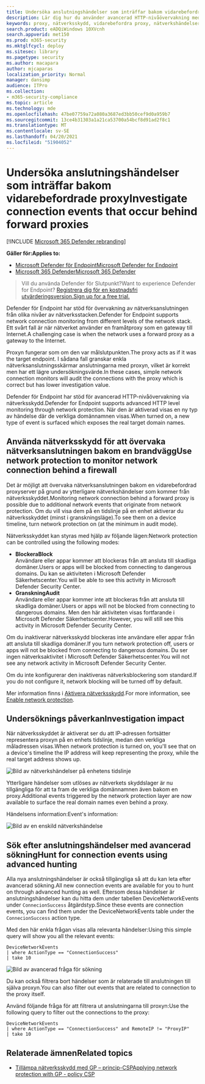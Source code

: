```yaml
---
title: Undersöka anslutningshändelser som inträffar bakom vidarebefordrade proxy
description: Lär dig hur du använder avancerad HTTP-nivåövervakning med nätverksskydd i Microsoft Defender för Slutpunkt, som visar ett verkligt mål i stället för en proxy.
keywords: proxy, nätverksskydd, vidarebefordra proxy, nätverkshändelser, granskning, blockering, domännamn, domän
search.product: eADQiWindows 10XVcnh
search.appverid: met150
ms.prod: m365-security
ms.mktglfcycl: deploy
ms.sitesec: library
ms.pagetype: security
ms.author: macapara
author: mjcaparas
localization_priority: Normal
manager: dansimp
audience: ITPro
ms.collection:
- m365-security-compliance
ms.topic: article
ms.technology: mde
ms.openlocfilehash: 47be07759a72a080a3687ed3bb50cef9d0a959b7
ms.sourcegitcommit: 13ce4b31303a1a21ca53700a54bcf8d91ad2f8c1
ms.translationtype: MT
ms.contentlocale: sv-SE
ms.lasthandoff: 04/20/2021
ms.locfileid: "51904052"
---
```

# <a name="investigate-connection-events-that-occur-behind-forward-proxies"></a><span data-ttu-id="945ce-104">Undersöka anslutningshändelser som inträffar bakom vidarebefordrade proxy</span><span class="sxs-lookup"><span data-stu-id="945ce-104">Investigate connection events that occur behind forward proxies</span></span>

[!INCLUDE [Microsoft 365 Defender rebranding](../../includes/microsoft-defender.md)]

<span data-ttu-id="945ce-105">**Gäller för:**</span><span class="sxs-lookup"><span data-stu-id="945ce-105">**Applies to:**</span></span>
- [<span data-ttu-id="945ce-106">Microsoft Defender för Endpoint</span><span class="sxs-lookup"><span data-stu-id="945ce-106">Microsoft Defender for Endpoint</span></span>](https://go.microsoft.com/fwlink/p/?linkid=2154037)
- [<span data-ttu-id="945ce-107">Microsoft 365 Defender</span><span class="sxs-lookup"><span data-stu-id="945ce-107">Microsoft 365 Defender</span></span>](https://go.microsoft.com/fwlink/?linkid=2118804)

> <span data-ttu-id="945ce-108">Vill du använda Defender för Slutpunkt?</span><span class="sxs-lookup"><span data-stu-id="945ce-108">Want to experience Defender for Endpoint?</span></span> [<span data-ttu-id="945ce-109">Registrera dig för en kostnadsfri utvärderingsversion.</span><span class="sxs-lookup"><span data-stu-id="945ce-109">Sign up for a free trial.</span></span>](https://www.microsoft.com/microsoft-365/windows/microsoft-defender-atp?ocid=docs-wdatp-investigatemachines-abovefoldlink)

<span data-ttu-id="945ce-110">Defender för Endpoint har stöd för övervakning av nätverksanslutningen från olika nivåer av nätverksstacken.</span><span class="sxs-lookup"><span data-stu-id="945ce-110">Defender for Endpoint supports network connection monitoring from different levels of the network stack.</span></span> <span data-ttu-id="945ce-111">Ett svårt fall är när nätverket använder en framåtproxy som en gateway till Internet.</span><span class="sxs-lookup"><span data-stu-id="945ce-111">A challenging case is when the network uses a forward proxy as a gateway to the Internet.</span></span>

<span data-ttu-id="945ce-112">Proxyn fungerar som om den var målslutpunkten.</span><span class="sxs-lookup"><span data-stu-id="945ce-112">The proxy acts as if it was the target endpoint.</span></span>  <span data-ttu-id="945ce-113">I sådana fall granskar enkla nätverksanslutningsskärmar anslutningarna med proxyn, vilket är korrekt men har ett lägre undersökningsvärde.</span><span class="sxs-lookup"><span data-stu-id="945ce-113">In these cases, simple network connection monitors will audit the connections with the proxy which is correct but has lower investigation value.</span></span> 

<span data-ttu-id="945ce-114">Defender för Endpoint har stöd för avancerad HTTP-nivåövervakning via nätverksskydd.</span><span class="sxs-lookup"><span data-stu-id="945ce-114">Defender for Endpoint supports advanced HTTP level monitoring through network protection.</span></span> <span data-ttu-id="945ce-115">När den är aktiverad visas en ny typ av händelse där de verkliga domännamnen visas.</span><span class="sxs-lookup"><span data-stu-id="945ce-115">When turned on, a new type of event is surfaced which exposes the real target domain names.</span></span>

## <a name="use-network-protection-to-monitor-network-connection-behind-a-firewall"></a><span data-ttu-id="945ce-116">Använda nätverksskydd för att övervaka nätverksanslutningen bakom en brandvägg</span><span class="sxs-lookup"><span data-stu-id="945ce-116">Use network protection to monitor network connection behind a firewall</span></span>
<span data-ttu-id="945ce-117">Det är möjligt att övervaka nätverksanslutningen bakom en vidarebefordrad proxyserver på grund av ytterligare nätverkshändelser som kommer från nätverksskyddet.</span><span class="sxs-lookup"><span data-stu-id="945ce-117">Monitoring network connection behind a forward proxy is possible due to additional network events that originate from network protection.</span></span> <span data-ttu-id="945ce-118">Om du vill visa dem på en tidslinje på en enhet aktiverar du nätverksskyddet (minst i granskningsläge).</span><span class="sxs-lookup"><span data-stu-id="945ce-118">To see them on a device timeline, turn network protection on (at the minimum in audit mode).</span></span> 

<span data-ttu-id="945ce-119">Nätverksskyddet kan styras med hjälp av följande lägen:</span><span class="sxs-lookup"><span data-stu-id="945ce-119">Network protection can be controlled using the following modes:</span></span>

- <span data-ttu-id="945ce-120">**Blockera**</span><span class="sxs-lookup"><span data-stu-id="945ce-120">**Block**</span></span> <br> <span data-ttu-id="945ce-121">Användare eller appar kommer att blockeras från att ansluta till skadliga domäner.</span><span class="sxs-lookup"><span data-stu-id="945ce-121">Users or apps will be blocked from connecting to dangerous domains.</span></span> <span data-ttu-id="945ce-122">Du kan se aktiviteten i Microsoft Defender Säkerhetscenter.</span><span class="sxs-lookup"><span data-stu-id="945ce-122">You will be able to see this activity in Microsoft Defender Security Center.</span></span>
- <span data-ttu-id="945ce-123">**Granskning**</span><span class="sxs-lookup"><span data-stu-id="945ce-123">**Audit**</span></span> <br> <span data-ttu-id="945ce-124">Användare eller appar kommer inte att blockeras från att ansluta till skadliga domäner.</span><span class="sxs-lookup"><span data-stu-id="945ce-124">Users or apps will not be blocked from connecting to dangerous domains.</span></span> <span data-ttu-id="945ce-125">Men den här aktiviteten visas fortfarande i Microsoft Defender Säkerhetscenter.</span><span class="sxs-lookup"><span data-stu-id="945ce-125">However, you will still see this activity in Microsoft Defender Security Center.</span></span>


<span data-ttu-id="945ce-126">Om du inaktiverar nätverksskydd blockeras inte användare eller appar från att ansluta till skadliga domäner.</span><span class="sxs-lookup"><span data-stu-id="945ce-126">If you turn network protection off, users or apps will not be blocked from connecting to dangerous domains.</span></span> <span data-ttu-id="945ce-127">Du ser ingen nätverksaktivitet i Microsoft Defender Säkerhetscenter.</span><span class="sxs-lookup"><span data-stu-id="945ce-127">You will not see any network activity in Microsoft Defender Security Center.</span></span>

<span data-ttu-id="945ce-128">Om du inte konfigurerar den inaktiveras nätverksblockering som standard.</span><span class="sxs-lookup"><span data-stu-id="945ce-128">If you do not configure it, network blocking will be turned off by default.</span></span>

<span data-ttu-id="945ce-129">Mer information finns i [Aktivera nätverksskydd](enable-network-protection.md).</span><span class="sxs-lookup"><span data-stu-id="945ce-129">For more information, see [Enable network protection](enable-network-protection.md).</span></span>

## <a name="investigation-impact"></a><span data-ttu-id="945ce-130">Undersöknings påverkan</span><span class="sxs-lookup"><span data-stu-id="945ce-130">Investigation impact</span></span>
<span data-ttu-id="945ce-131">När nätverksskyddet är aktiverat ser du att IP-adressen fortsätter representera proxyn på en enhets tidslinje, medan den verkliga måladressen visas.</span><span class="sxs-lookup"><span data-stu-id="945ce-131">When network protection is turned on, you'll see that on a device's timeline the IP address will keep representing the proxy, while the real target address shows up.</span></span>

![Bild av nätverkshändelser på enhetens tidslinje](images/atp-proxy-investigation.png)

<span data-ttu-id="945ce-133">Ytterligare händelser som utlöses av nätverkets skyddslager är nu tillgängliga för att ta fram de verkliga domännamnen även bakom en proxy.</span><span class="sxs-lookup"><span data-stu-id="945ce-133">Additional events triggered by the network protection layer are now available to surface the real domain names even behind a proxy.</span></span>

<span data-ttu-id="945ce-134">Händelsens information:</span><span class="sxs-lookup"><span data-stu-id="945ce-134">Event's information:</span></span>

![Bild av en enskild nätverkshändelse](images/atp-proxy-investigation-event.png)



## <a name="hunt-for-connection-events-using-advanced-hunting"></a><span data-ttu-id="945ce-136">Sök efter anslutningshändelser med avancerad sökning</span><span class="sxs-lookup"><span data-stu-id="945ce-136">Hunt for connection events using advanced hunting</span></span> 
<span data-ttu-id="945ce-137">Alla nya anslutningshändelser är också tillgängliga så att du kan leta efter avancerad sökning.</span><span class="sxs-lookup"><span data-stu-id="945ce-137">All new connection events are available for you to hunt on through advanced hunting as well.</span></span> <span data-ttu-id="945ce-138">Eftersom dessa händelser är anslutningshändelser kan du hitta dem under tabellen DeviceNetworkEvents under `ConnecionSuccess` åtgärdstyp.</span><span class="sxs-lookup"><span data-stu-id="945ce-138">Since these events are connection events, you can find them under the DeviceNetworkEvents table under the `ConnecionSuccess` action type.</span></span>

<span data-ttu-id="945ce-139">Med den här enkla frågan visas alla relevanta händelser:</span><span class="sxs-lookup"><span data-stu-id="945ce-139">Using this simple query will show you all the relevant events:</span></span>

```
DeviceNetworkEvents
| where ActionType == "ConnectionSuccess" 
| take 10
```

![Bild av avancerad fråga för sökning](images/atp-proxy-investigation-ah.png)

<span data-ttu-id="945ce-141">Du kan också filtrera bort händelser som är relaterade till anslutningen till själva proxyn.</span><span class="sxs-lookup"><span data-stu-id="945ce-141">You can also filter out  events that are related to connection to the proxy itself.</span></span> 

<span data-ttu-id="945ce-142">Använd följande fråga för att filtrera ut anslutningarna till proxyn:</span><span class="sxs-lookup"><span data-stu-id="945ce-142">Use the following query to filter out the connections to the proxy:</span></span>

```
DeviceNetworkEvents
| where ActionType == "ConnectionSuccess" and RemoteIP != "ProxyIP"  
| take 10
```



## <a name="related-topics"></a><span data-ttu-id="945ce-143">Relaterade ämnen</span><span class="sxs-lookup"><span data-stu-id="945ce-143">Related topics</span></span>
- [<span data-ttu-id="945ce-144">Tillämpa nätverksskydd med GP – princip-CSP</span><span class="sxs-lookup"><span data-stu-id="945ce-144">Applying network protection with GP - policy CSP</span></span>](https://docs.microsoft.com/windows/client-management/mdm/policy-csp-defender#defender-enablenetworkprotection)
